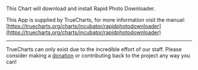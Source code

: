 This Chart will download and install Rapid Photo Downloader.

This App is supplied by TrueCharts, for more information visit the manual: [https://truecharts.org/charts/incubator/rapidphotodownloader](https://truecharts.org/charts/incubator/rapidphotodownloader)

---

TrueCharts can only exist due to the incredible effort of our staff.
Please consider making a [donation](https://truecharts.org/sponsor) or contributing back to the project any way you can!
